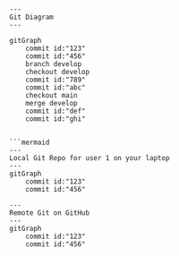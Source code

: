 ```mermaid
---
Git Diagram
---

gitGraph
    commit id:"123"
    commit id:"456"
    branch develop
    checkout develop
    commit id:"789"
    commit id:"abc"
    checkout main
    merge develop
    commit id:"def"
    commit id:"ghi"

    
```mermaid
---
Local Git Repo for user 1 on your laptop
---
gitGraph
    commit id:"123"
    commit id:"456"
```

```mermaid
---
Remote Git on GitHub
---
gitGraph
    commit id:"123"
    commit id:"456"
```
